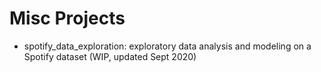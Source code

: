 # Misc Projects

* spotify_data_exploration: exploratory data analysis and modeling on a Spotify dataset (WIP, updated Sept 2020)

